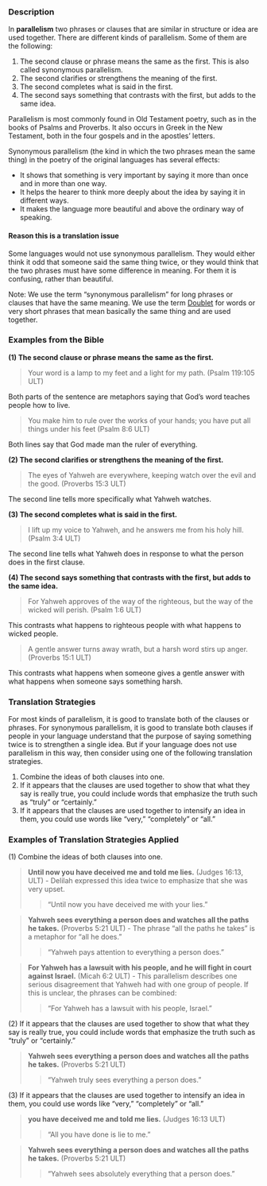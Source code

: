 
### Description

In **parallelism** two phrases or clauses that are similar in structure or idea are used together. There are different kinds of parallelism. Some of them are the following:

1. The second clause or phrase means the same as the first. This is also called synonymous parallelism.
1. The second clarifies or strengthens the meaning of the first.
1. The second completes what is said in the first.
1. The second says something that contrasts with the first, but adds to the same idea.

Parallelism is most commonly found in Old Testament poetry, such as in the books of Psalms and Proverbs.  It also occurs in Greek in the New Testament, both in the four gospels and in the apostles’ letters.

Synonymous parallelism (the kind in which the two phrases mean the same thing) in the poetry of the original languages has several effects:

* It shows that something is very important by saying it more than once and in more than one way.
* It helps the hearer to think more deeply about the idea by saying it in different ways.
* It makes the language more beautiful and above the ordinary way of speaking.

#### Reason this is a translation issue

Some languages would not use synonymous parallelism. They would either think it odd that someone said the same thing twice, or they would think that the two phrases must have some difference in meaning. For them it is confusing, rather than beautiful.

Note: We use the term “synonymous parallelism” for long phrases or clauses that have the same meaning.  We use the term  [Doublet](../figs-doublet/01.md) for words or very short phrases that mean basically the same thing and are used together.

### Examples from the Bible

**(1) The second clause or phrase means the same as the first.**

> Your word is a lamp to my feet
> and a light for my path. (Psalm 119:105 ULT)

Both parts of the sentence are metaphors saying that God’s word teaches people how to live.

> You make him to rule over the works of your hands;
> you have put all things under his feet (Psalm 8:6 ULT)

Both lines say that God made man the ruler of everything.

**(2) The second clarifies or strengthens the meaning of the first.**

> The eyes of Yahweh are everywhere,
> keeping watch over the evil and the good. (Proverbs 15:3 ULT)

The second line tells more specifically what Yahweh watches.

**(3) The second completes what is said in the first.**

> I lift up my voice to Yahweh,
> and he answers me from his holy hill. (Psalm 3:4 ULT)

The second line tells what Yahweh does in response to what the person does in the first clause.

**(4) The second says something that contrasts with the first, but adds to the same idea.**

> For Yahweh approves of the way of the righteous,
> but the way of the wicked will perish. (Psalm 1:6 ULT)

This contrasts what happens to righteous people with what happens to wicked people.

> A gentle answer turns away wrath,
> but a harsh word stirs up anger. (Proverbs 15:1 ULT)

This contrasts what happens when someone gives a gentle answer with what happens when someone says something harsh.

### Translation Strategies

For most kinds of parallelism, it is good to translate both of the clauses or phrases. For synonymous parallelism, it is good to translate both clauses if people in your language understand that the purpose of saying something twice is to strengthen a single idea. But if your language does not use parallelism in this way, then consider using one of the following translation strategies.

1. Combine the ideas of both clauses into one.
1. If it appears that the clauses are used together to show that what they say is really true, you could include words that emphasize the truth such as “truly” or “certainly.”
1. If it appears that the clauses are used together to intensify an idea in them, you could use words like “very,” “completely” or “all.”

### Examples of Translation Strategies Applied

(1) Combine the ideas of both clauses into one.

> **Until now you have deceived me and told me lies.** (Judges 16:13, ULT) - Delilah expressed this idea twice to emphasize that she was very upset.
>> “Until now you have deceived me with your lies.”

> **Yahweh sees everything a person does and watches all the paths he takes.** (Proverbs 5:21 ULT) - The phrase “all the paths he takes” is a metaphor for “all he does.”
>> “Yahweh pays attention to everything a person does.”

> **For Yahweh has a lawsuit with his people, and he will fight in court against Israel.** (Micah 6:2 ULT) - This parallelism describes one serious disagreement that Yahweh had with one group of people. If this is unclear, the phrases can be combined:
>> “For Yahweh has a lawsuit with his people, Israel.”

(2) If it appears that the clauses are used together to show that what they say is really true, you could include words that emphasize the truth such as “truly” or “certainly.”

> **Yahweh sees everything a person does and watches all the paths he takes.** (Proverbs 5:21 ULT)
>> “Yahweh truly sees everything a person does.”

(3) If it appears that the clauses are used together to intensify an idea in them, you could use words like “very,” “completely” or “all.”

> **you have deceived me and told me lies.** (Judges 16:13 ULT)
>> “All you have done is lie to me.”

> **Yahweh sees everything a person does and watches all the paths he takes.** (Proverbs 5:21 ULT)
>> “Yahweh sees absolutely everything that a person does.”

